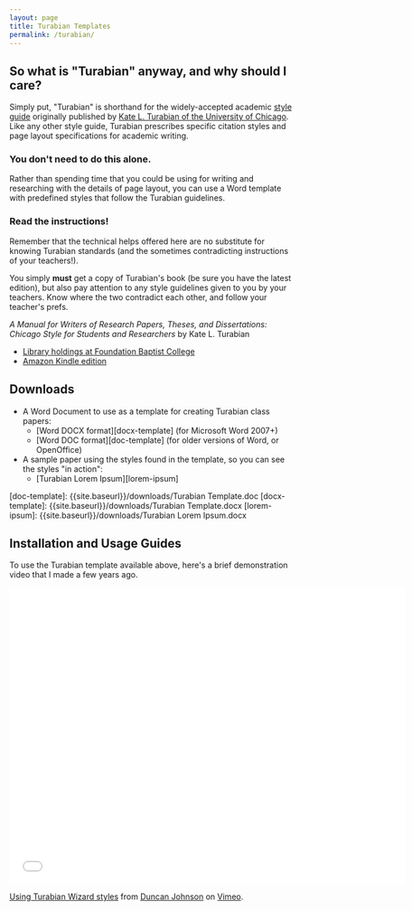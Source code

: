 ```yaml
---
layout: page
title: Turabian Templates
permalink: /turabian/
---
```


## So what is "Turabian" anyway, and why should I care? 

Simply put, "Turabian" is shorthand for the widely-accepted academic [style guide](http://en.wikipedia.org/wiki/Style_guide) originally published by [Kate L. Turabian of the University of Chicago](http://en.wikipedia.org/wiki/Kate_L._Turabian). Like any other style guide, Turabian prescribes specific citation styles and page layout specifications for academic writing.

### You don't need to do this alone.

Rather than spending time that you could be using for writing and researching with the details of page layout, you can use a Word template with predefined styles that follow the Turabian guidelines.

### Read the instructions!

Remember that the technical helps offered here are no substitute for knowing Turabian standards (and the sometimes contradicting instructions of your teachers!).

You simply **must** get a copy of Turabian's book (be sure you have the latest edition), but also pay attention to any style guidelines given to you by your teachers. Know where the two contradict each other, and follow your teacher's prefs.

*A Manual for Writers of Research Papers, Theses, and Dissertations: Chicago Style for Students and Researchers* by Kate L. Turabian

* [Library holdings at Foundation Baptist College][turabian-fbc-catalog]
* [Amazon Kindle edition][turabian-kindle]

[turabian-fbc-catalog]: http://library.foundationbaptistcollege.com/cgi-bin/koha/opac-detail.pl?biblionumber=531
[turabian-kindle]: http://www.amazon.ca/gp/product/B00BXQ41GO/ref=as_li_ss_tl?ie=UTF8&camp=15121&creative=390961&creativeASIN=B00BXQ41GO&linkCode=as2&tag=duncanjohns04-20'


## Downloads

* A Word Document to use as a template for creating Turabian class papers:
    - [Word DOCX format][docx-template] (for Microsoft Word 2007+)
    - [Word DOC format][doc-template] (for older versions of Word, or OpenOffice)
* A sample paper using the styles found in the template, so you can see the styles "in action":
    - [Turabian Lorem Ipsum][lorem-ipsum]

[doc-template]: {{site.baseurl}}/downloads/Turabian Template.doc
[docx-template]: {{site.baseurl}}/downloads/Turabian Template.docx
[lorem-ipsum]: {{site.baseurl}}/downloads/Turabian Lorem Ipsum.docx

## Installation and Usage Guides

To use the Turabian template available above, here's a brief demonstration video that I made a few years ago.

<iframe src="//player.vimeo.com/video/13361608" width="700" height="525" frameborder="0" webkitallowfullscreen mozallowfullscreen allowfullscreen></iframe> <p><a href="http://vimeo.com/13361608">Using Turabian Wizard styles</a> from <a href="http://vimeo.com/dtjohnso">Duncan Johnson</a> on <a href="https://vimeo.com">Vimeo</a>.</p> <p></p>
